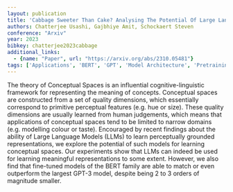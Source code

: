 ```yaml
---
layout: publication
title: 'Cabbage Sweeter Than Cake? Analysing The Potential Of Large Language Models For Learning Conceptual Spaces'
authors: Chatterjee Usashi, Gajbhiye Amit, Schockaert Steven
conference: "Arxiv"
year: 2023
bibkey: chatterjee2023cabbage
additional_links:
  - {name: "Paper", url: "https://arxiv.org/abs/2310.05481"}
tags: ['Applications', 'BERT', 'GPT', 'Model Architecture', 'Pretraining Methods', 'RAG', 'Tools']
---
```

The theory of Conceptual Spaces is an influential cognitive-linguistic framework for representing the meaning of concepts. Conceptual spaces are constructed from a set of quality dimensions, which essentially correspond to primitive perceptual features (e.g. hue or size). These quality dimensions are usually learned from human judgements, which means that applications of conceptual spaces tend to be limited to narrow domains (e.g. modelling colour or taste). Encouraged by recent findings about the ability of Large Language Models (LLMs) to learn perceptually grounded representations, we explore the potential of such models for learning conceptual spaces. Our experiments show that LLMs can indeed be used for learning meaningful representations to some extent. However, we also find that fine-tuned models of the BERT family are able to match or even outperform the largest GPT-3 model, despite being 2 to 3 orders of magnitude smaller.
